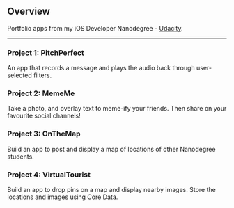 ## Overview
Portfolio apps from my iOS Developer Nanodegree - [Udacity](https://www.udacity.com/).

***

### Project 1: PitchPerfect
An app that records a message and plays the audio back through user-selected filters.

### Project 2: MemeMe
Take a photo, and overlay text to meme-ify your friends. Then share on your favourite social channels!

### Project 3: OnTheMap
Build an app to post and display a map of locations of other Nanodegree students.

### Project 4: VirtualTourist
Build an app to drop pins on a map and display nearby images. Store the locations and images using Core Data.